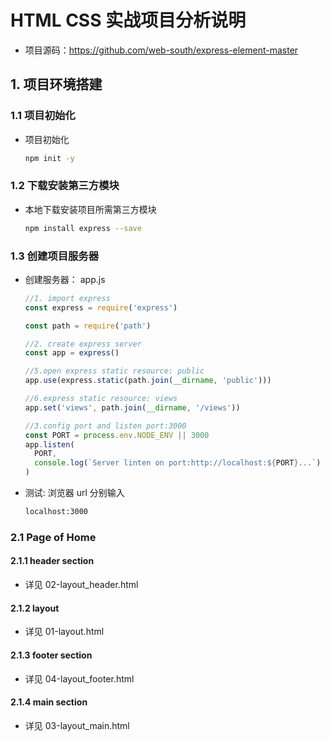 # HTML CSS 实战项目分析说明

+ 项目源码：https://github.com/web-south/express-element-master

## 1. 项目环境搭建

### 1.1 项目初始化

+ 项目初始化

  ```bash
  npm init -y
  ```

### 1.2 下载安装第三方模块

+ 本地下载安装项目所需第三方模块

  ```bash
  npm install express --save
  ```

### 1.3 创建项目服务器

+ 创建服务器： app.js

  ```js
  //1. import express
  const express = require('express')

  const path = require('path')

  //2. create express server
  const app = express()

  //5.open express static resource: public
  app.use(express.static(path.join(__dirname, 'public')))

  //6.express static resource: views
  app.set('views', path.join(__dirname, '/views'))

  //3.config port and listen port:3000
  const PORT = process.env.NODE_ENV || 3000
  app.listen(
    PORT,
    console.log(`Server linten on port:http://localhost:${PORT}...`)
  )
  ```

+ 测试: 浏览器 url 分别输入

  ```bash
  localhost:3000              
  ```

### 2.1  Page of Home

#### 2.1.1 header section

+ 详见 02-layout_header.html

#### 2.1.2 layout 

+ 详见 01-layout.html

#### 2.1.3  footer section

+ 详见 04-layout_footer.html

#### 2.1.4 main section

+ 详见 03-layout_main.html


### 


